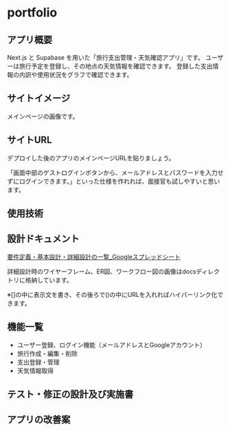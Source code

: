 # portfolio

## アプリ概要
Next.js と Supabase を用いた「旅行支出管理・天気確認アプリ」です。
ユーザーは旅行予定を登録し、その地点の天気情報を確認できます。
登録した支出情報の内訳や使用状況をグラフで確認できます。

## サイトイメージ
メインページの画像です。


## サイトURL

デプロイした後のアプリのメインページURLを貼りましょう。  

「画面中部のゲストログインボタンから、メールアドレスとパスワードを入力せずにログインできます。」といった仕様を作れれば、面接官も試しやすいと思います。

## 使用技術


## 設計ドキュメント
[要件定義・基本設計・詳細設計の一覧_Googleスプレッドシート](https://docs.google.com/spreadsheets/d/1fbeRh_2ujOQCMXdwZ9QOzGdv37wXA8YMw5U5GZdgjXQ/edit?usp=sharing)

詳細設計時のワイヤーフレーム、ER図、ワークフロー図の画像はdocsディレクトリに格納しています。

※[]の中に表示文を書き、その後ろで()の中にURLを入れればハイパーリンク化できます。

## 機能一覧
- ユーザー登録、ログイン機能（メールアドレスとGoogleアカウント）
- 旅行作成・編集・削除
- 支出登録・管理
- 天気情報取得

  
## テスト・修正の設計及び実施書


## アプリの改善案
